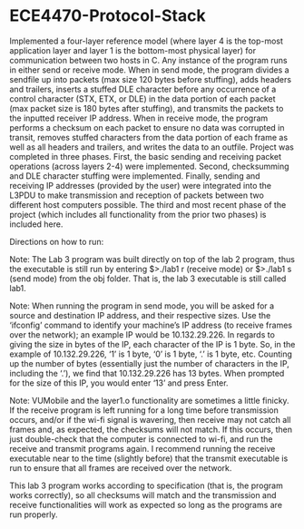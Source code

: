 # ECE4470-Protocol-Stack
Implemented a four-layer reference model (where layer 4 is the top-most application layer and layer 1 is the bottom-most physical layer) for communication between two hosts in C. Any instance of the program runs in either send or receive mode. When in send mode, the program divides a sendfile up into packets (max size 120 bytes before stuffing), adds headers and trailers, inserts a stuffed DLE character before any occurrence of a control character (STX, ETX, or DLE) in the data portion of each packet (max packet size is 180 bytes after stuffing), and transmits the packets to the inputted receiver IP address. When in receive mode, the program performs a checksum on each packet to ensure no data was corrupted in transit, removes stuffed characters from the data portion of each frame as well as all headers and trailers, and writes the data to an outfile. Project was completed in three phases. First, the basic sending and receiving packet operations (across layers 2-4) were implemented. Second, checksumming and DLE character stuffing were implemented. Finally, sending and receiving IP addresses (provided by the user) were integrated into the L3PDU to make transmission and reception of packets between two different host computers possible. The third and most recent phase of the project (which includes all functionality from the prior two phases) is included here.

Directions on how to run:


Note: The Lab 3 program was built directly on top of the lab 2 program, thus the executable is still run by entering  $>./lab1 r (receive mode) or $>./lab1 s (send mode) from the obj folder. That is, the lab 3 executable is still called lab1.

Note: When running the program in send mode, you will be asked for a source and destination IP address, and their respective sizes. Use the ‘ifconfig’ command to identify your machine’s IP address (to receive frames over the network); an example IP would be 10.132.29.226. In regards to giving the size in bytes of the IP, each character of the IP is 1 byte. So, in the example of 10.132.29.226, ‘1’ is 1 byte, ‘0’ is 1 byte, ‘.’ is 1 byte, etc. Counting up the number of bytes (essentially just the number of characters in the IP, including the ‘.’), we find that 10.132.29.226 has 13 bytes. When prompted for the size of this IP, you would enter ‘13’ and press Enter.

Note: VUMobile and the layer1.o functionality are sometimes a little finicky. If the receive program is left running for a long time before transmission occurs, and/or if the wi-fi signal is wavering, then receive may not catch all frames and, as expected, the checksums will not match. If this occurs, then just double-check that the computer is connected to wi-fi, and run the receive and transmit programs again. I recommend running the receive executable near to the time (slightly before) that the transmit executable is run to ensure that all frames are received over the network.

This lab 3 program works according to specification (that is, the program works correctly), so all checksums will match and the transmission and receive functionalities will work as expected so long as the programs are run properly.

